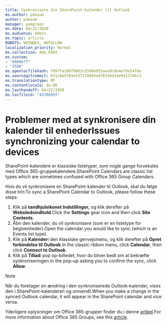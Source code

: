 ```yaml
---
title: Synkronisere din SharePoint-kalender til Outlook
ms.author: pebaum
author: pebaum
manager: pamgreen
ms.date: 04/21/2020
ms.audience: Admin
ms.topic: article
ROBOTS: NOINDEX, NOFOLLOW
localization_priority: Normal
ms.collection: Adm_O365
ms.custom:
- "9000677"
- "2586"
ms.openlocfilehash: f997fa106f00d3c5598e955aea9c8e4e79a54f6e
ms.sourcegitcommit: 631cbb5f03e5371f0995e976536d24e9d13746c3
ms.translationtype: MT
ms.contentlocale: da-DK
ms.lasthandoff: 04/22/2020
ms.locfileid: "43766955"
---
```

# <a name="issues-synchronizing-your-calendar-to-devices"></a><span data-ttu-id="94019-102">Problemer med at synkronisere din kalender til enheder</span><span class="sxs-lookup"><span data-stu-id="94019-102">Issues synchronizing your calendar to devices</span></span>

<span data-ttu-id="94019-103">SharePoint-kalendere er klassiske listetyper, som nogle gange forveksles med Office 365-gruppekalendere.</span><span class="sxs-lookup"><span data-stu-id="94019-103">SharePoint Calendars are classic list types which are sometimes confused with Office 365 Group Calendars.</span></span>

<span data-ttu-id="94019-104">Hvis du vil synkronisere en SharePoint-kalender til Outlook, skal du følge disse trin:</span><span class="sxs-lookup"><span data-stu-id="94019-104">To sync a SharePoint Calendar to Outlook, please follow these steps:</span></span>

1. <span data-ttu-id="94019-105">Klik på **tandhjulsikonet Indstillinger,** og klik derefter på **Webstedsindhold**.</span><span class="sxs-lookup"><span data-stu-id="94019-105">Click the **Settings** gear icon and then click **Site Contents**.</span></span>
2. <span data-ttu-id="94019-106">Åbn den kalender, du vil synkronisere (som er en listetype for begivenheder).</span><span class="sxs-lookup"><span data-stu-id="94019-106">Open the calendar you would like to sync (which is an Events list type).</span></span>
3. <span data-ttu-id="94019-107">Klik på **Kalender**i den klassiske genvejsmenu, og klik derefter på **Opret forbindelse til Outlook**.</span><span class="sxs-lookup"><span data-stu-id="94019-107">In the classic ribbon menu, click **Calendar**, then click **Connect to Outlook**.</span></span>
4. <span data-ttu-id="94019-108">Klik på **Tillad**i pop op-billedet, hvor du bliver bedt om at bekræfte synkroniseringen.</span><span class="sxs-lookup"><span data-stu-id="94019-108">In the pop-up asking you to confirm the sync, click **Allow**.</span></span>

>[!Note]
> <span data-ttu-id="94019-109">Når du foretager en ændring i den synkroniserede Outlook-kalender, vises den i SharePoint-kalenderen og omvendt.</span><span class="sxs-lookup"><span data-stu-id="94019-109">When you make a change in the synced Outlook calendar, it will appear in the SharePoint calendar and vice versa.</span></span>

<span data-ttu-id="94019-110">Yderligere oplysninger om Office 365-grupper finder du i denne [artikel](https://support.office.com/article/Learn-about-Office-365-groups-b565caa1-5c40-40ef-9915-60fdb2d97fa2).</span><span class="sxs-lookup"><span data-stu-id="94019-110">For more information about Office 365 Groups, see this [article](https://support.office.com/article/Learn-about-Office-365-groups-b565caa1-5c40-40ef-9915-60fdb2d97fa2).</span></span>

